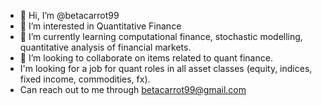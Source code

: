 - 👋 Hi, I’m @betacarrot99
- 👀 I’m interested in Quantitative Finance
- 🌱 I’m currently learning computational finance, stochastic modelling, quantitative analysis of financial markets.
- 💞️ I’m looking to collaborate on items related to quant finance.
- I'm looking for a job for quant roles in all asset classes (equity, indices, fixed income, commodities, fx).
- Can reach out to me through betacarrot99@gmail.com


<!---
betacarrot99/betacarrot99 is a ✨ special ✨ repository because its `README.md` (this file) appears on your GitHub profile.
You can click the Preview link to take a look at your changes.
--->
